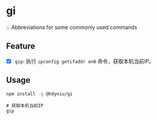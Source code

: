 # gi
💡 Abbreviations for some commonly used commands

## Feature

- [x] `gip`: 执行 `ipconfig getifaddr en0` 命令，获取本机当前IP。


## Usage

```sh
npm install -g @hdyniu/gi
```

```
# 获取本机当前IP
gip
```